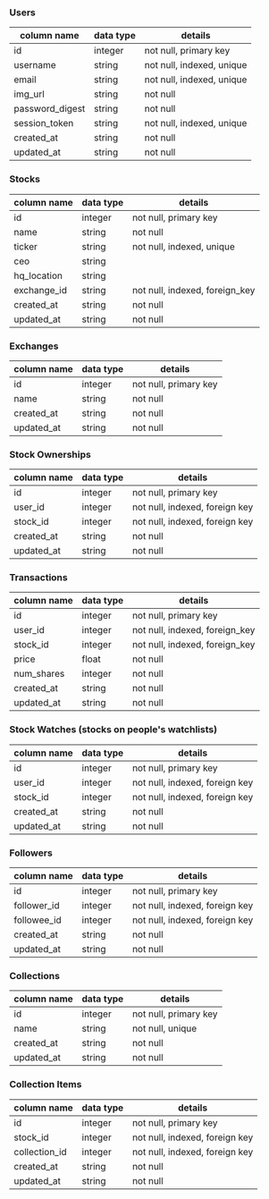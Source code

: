 ### Users

| column name     | data type | details                   |
|-----------------|-----------|---------------------------|
| id              | integer   | not null, primary key     |
| username        | string    | not null, indexed, unique |
| email           | string    | not null, indexed, unique |
| img_url         | string    | not null                  |
| password_digest | string    | not null                  |
| session_token   | string    | not null, indexed, unique |
| created_at      | string    | not null                  |
| updated_at      | string    | not null                  |

### Stocks

| column name | data type | details                        |
|-------------|-----------|--------------------------------|
| id          | integer   | not null, primary key          |
| name        | string    | not null                       |
| ticker      | string    | not null, indexed, unique      |
| ceo         | string    |                                |
| hq_location | string    |                                |
| exchange_id | string    | not null, indexed, foreign_key |
| created_at  | string    | not null                       |
| updated_at  | string    | not null                       |

### Exchanges

| column name | data type | details                        |
|-------------|-----------|--------------------------------|
| id          | integer   | not null, primary key          |
| name        | string    | not null                       |
| created_at  | string    | not null                       |
| updated_at  | string    | not null                       |

### Stock Ownerships

| column name | data type | details                        |
|-------------|-----------|--------------------------------|
| id          | integer   | not null, primary key          |
| user_id     | integer   | not null, indexed, foreign key |
| stock_id    | integer   | not null, indexed, foreign key |
| created_at  | string    | not null                       |
| updated_at  | string    | not null                       |

### Transactions

| column name | data type | details                        |
|-------------|-----------|--------------------------------|
| id          | integer   | not null, primary key          |
| user_id     | integer   | not null, indexed, foreign_key |
| stock_id    | integer   | not null, indexed, foreign_key |
| price       | float     | not null                       |
| num_shares  | integer   | not null                       |
| created_at  | string    | not null                       |
| updated_at  | string    | not null                       |

### Stock Watches (stocks on people's watchlists)

| column name | data type | details                        |
|-------------|-----------|--------------------------------|
| id          | integer   | not null, primary key          |
| user_id     | integer   | not null, indexed, foreign key |
| stock_id    | integer   | not null, indexed, foreign key |
| created_at  | string    | not null                       |
| updated_at  | string    | not null                       |

### Followers

| column name | data type | details                        |
|-------------|-----------|--------------------------------|
| id          | integer   | not null, primary key          |
| follower_id | integer   | not null, indexed, foreign key |
| followee_id | integer   | not null, indexed, foreign key |
| created_at  | string    | not null                       |
| updated_at  | string    | not null                       |

### Collections

| column name | data type | details               |
|-------------|-----------|-----------------------|
| id          | integer   | not null, primary key |
| name        | string    | not null, unique      |
| created_at  | string    | not null              |
| updated_at  | string    | not null              |

### Collection Items

| column name   | data type | details                        |
|---------------|-----------|--------------------------------|
| id            | integer   | not null, primary key          |
| stock_id      | integer   | not null, indexed, foreign key |
| collection_id | integer   | not null, indexed, foreign key |
| created_at    | string    | not null                       |
| updated_at    | string    | not null                       |

